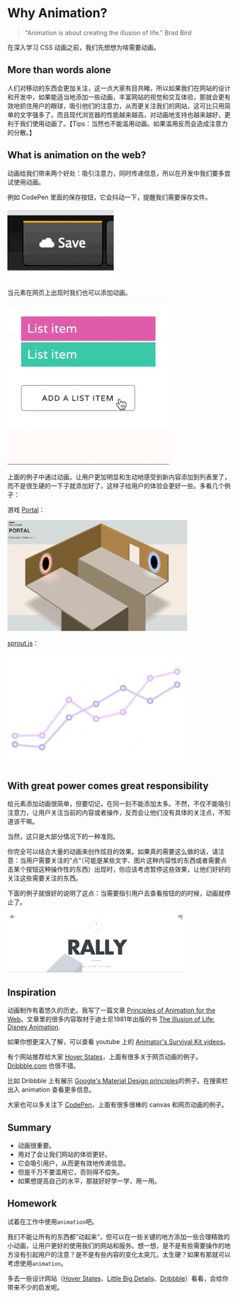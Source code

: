 # Why Animation?

> "Animation is about creating the illusion of life." Brad Bird

在深入学习 CSS 动画之前，我们先想想为啥需要动画。

## More than words alone

人们对移动的东西会更加关注，这一点大家有目共睹，所以如果我们在网站的设计和开发中，如果能适当地添加一些动画，丰富网站的视觉和交互体验，那就会更有效地抓住用户的眼球，吸引他们的注意力，从而更关注我们的网站，这可比只用简单的文字强多了。而且现代浏览器的性能越来越高，对动画地支持也越来越好，更利于我们使用动画了。【Tips：当然也不能滥用动画。如果滥用反而会造成注意力的分散。】

## What is animation on the web?

动画给我们带来两个好处：吸引注意力，同时传递信息，所以在开发中我们要多尝试使用动画。

例如 CodePen 里面的保存按钮，它会抖动一下，提醒我们需要保存文件。

![Animation Saved Button](/images/save_button-min.gif)

当元素在网页上出现时我们也可以添加动画。

![Animating list items (https://cssanimation.rocks/list-items/)](/images/list_item-min.gif)

上面的例子中通过动画，让用户更加明显和生动地感受到新内容添加到列表里了，而不是很生硬的一下子就添加好了，这样子给用户的体验会更好一些。多看几个例子：

游戏 [Portal](http://hop.ie/portal/)：

![Portal animation](/images/portal-min.gif)

 [sprout.js](http://sprout.is/)：

![Animated chart from Sprout](/images/sprout-min.gif)

## With great power comes great responsibility

给元素添加动画很简单，但要切记，在同一刻不能添加太多。不然，不仅不能吸引注意力，让用户关注当前的内容或者操作，反而会让他们没有具体的关注点，不知道该干嘛。

当然，这只是大部分情况下的一种准则。

你完全可以结合大量的动画来创作炫目的效果。如果真的需要这么做的话，请注意：当用户需要关注的”点“（可能是某些文字、图片这种内容性的东西或者需要点击某个按钮这种操作性的东西）出现时，你应该考虑暂停这些效果，让他们好好的关注这些需要关注的东西。

下面的例子就很好的说明了这点：当需要指引用户去查看按钮的的时候，动画就停止了。

![National Parks from Rally Interactive](/images/ribbon-min.gif)

## Inspiration

动画制作有着悠久的历史。我写了一篇文章 [Principles of Animation for the Web](https://cssanimation.rocks/principles/)。文章里的很多内容取材于迪士尼1981年出版的书 [The Illusion of Life: Disney Animation](https://en.wikipedia.org/wiki/12_basic_principles_of_animation).

如果你想更深入了解，可以查看 youtube 上的 [Animator's Survival Kit videos](https://www.youtube.com/watch?v=loCiTO8qEMI)。

有个网站推荐给大家 [Hover States](https://hoverstat.es/)，上面有很多关于网页动画的例子。[Dribbble.com](https://dribbble.com/) 也很不错。

比如 Dribbble 上有展示 [Google's Material Design principles](https://dribbble.com/shots/1621920-Google-Material-Design-Free-AE-Project-File)的例子。在搜索栏出入 animation 查看更多信息。

大家也可以多关注下 [CodePen](https://codepen.io/)，上面有很多很棒的 canvas 和网页动画的例子。

## Summary

+ 动画很重要。
+ 用对了会让我们网站的体验更好。
+ 它会吸引用户，从而更有效地传递信息。
+ 但是千万不要滥用它，否则得不偿失。
+ 如果想提高自己的水平，那就好好学一学，用一用。

## Homework

试着在工作中使用`animation`吧。

我们不能让所有的东西都”动起来“，但可以在一些关键的地方添加一些合理精致的小动画，让用户更好的使用我们的网站和服务。想一想，是不是有些需要操作的地方没有引起用户的注意？是不是有些内容的变化太突兀，太生硬？如果有那就可以考虑使用`animation`。

多去一些设计网站（[Hover States](https://hoverstat.es/)、[Little Big Details](http://littlebigdetails.com/)、[Dribbble](https://dribbble.com/)）看看，会给你带来不少的启发呢。